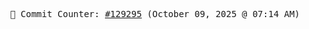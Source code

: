 <p align="center">
    <samp>
        📮 Commit Counter: <a href="https://github.com/Javascript-void0/Javascript-void0/commits/main">#129295</a> (October 09, 2025 @ 07:14 AM)
    </samp>
</p>